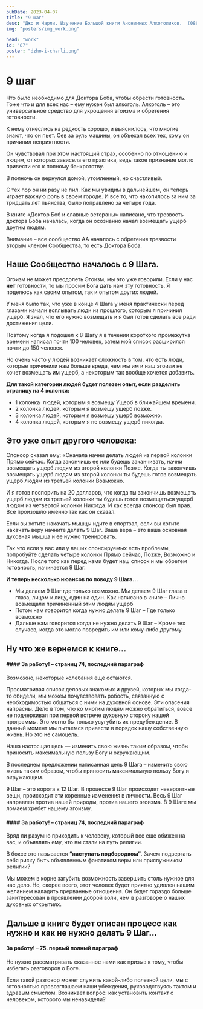 ```yaml
---
pubDate: 2023-04-07
title: "9 шаг"
desc: "Джо и Чарли. Изучение Большой книги Анонимных Алкоголиков.  (086)"
img: "posters/img_work.png"

head: "work"
id: "87"
poster: "dzho-i-charli.png"
---
```


# 9 шаг

Что было необходимо для Доктора Боба, чтобы обрести готовность. Тоже что и для всех нас – ему нужен был алкоголь. Алкоголь – это универсальное средство для укрощения эгоизма и обретения готовности.

К нему отнеслись на редкость хорошо, и выяснилось, что многие знают, что он пьет. Сев за руль машины, он объехал всех тех, кому он причинил неприятности.

Он чувствовал при этом настоящий страх, особенно по отношению к людям, от которых зависела его практика, ведь такое признание могло привести его к полному банкротству.

В полночь он вернулся домой, утомленный, но счастливый.

С тех пор он ни разу не пил. Как мы увидим в дальнейшем, он теперь играет важную роль в своем городе. И все то, что накопилось за ним за тридцать лет пьянства, было поправлено за четыре года.

В книге «Доктор Боб и славные ветераны» написано, что трезвость доктора Боба началась, когда он осознанно начал возмещать ущерб другим людям.

Внимание – все сообщество АА началось с обретения трезвости вторым членом Сообщества, то есть Доктора Боба.

## Наше Сообщество началось с 9 Шага.

Эгоизм не может преодолеть Эгоизм, мы это уже говорили. Если у нас **нет** готовности, то мы просим Бога дать нам эту готовность. Я  поделюсь как своим опытом, так и опытом других людей.

У меня было так, что уже в конце 4 Шага у меня практически перед глазами начали всплывать люди из прошлого, которым я причинил ущерб. Я знал, что его нужно возмещать и я был готов сделать все ради достижения цели.

Поэтому когда я подошел к 8 Шагу я в течении короткого промежутка времени написал почти 100 человек, затем мой список расширился почти до 150 человек.

Но очень часто у людей возникает сложность в том, что есть люди, которые причинили нам больше вреда, чем мы им и наш эгоизм не хочет возмещать им ущерб, а некоторым так вообще хочется добавить.

**Для такой категории людей будет полезен опыт, если разделить страницу на 4 колонки:**

- 1 колонка  людей, которым я возмещу Ущерб в ближайшем времени.
- 2 колонка людей, которым я возмещу ущерб позже.
- 3 колонка людей, которым я возмещу ущерб возможно.
- 4 колонка людей, которым я не возмещу ущерб никогда.

## Это уже опыт другого человека:

Спонсор сказал ему: «Сначала начни делать людей из первой колонки Прямо сейчас. Когда закончишь ее или будешь заканчивать, начни возмещать ущерб людям из второй колонки Позже. Когда ты закончишь возмещать ущерб людям из второй колонки ты будешь готов возмещать ущерб людям из третьей колонки Возможно.

И я готов поспорить на 20 долларов, что когда ты закончишь возмещать ущерб людям из третьей колонки ты будешь готов возмещаться ущерб людям из четвертой колонки Никогда. И как всегда спонсор был прав. Все произошло именно так как он сказал.

Если вы хотите накачать мышцы идите в спортзал, если вы хотите накачать веру начните делать 9 Шаг. Ваша вера – это ваша основная духовная мышца и ее нужно тренировать.

Так что если у вас или у ваших спонсируемых есть проблемы, попробуйте сделать четыре колонки Прямо сейчас, Позже, Возможно и Никогда. После того как перед нами будет наш список и мы обретем готовность, начинается 9 Шаг.

**И теперь несколько нюансов по поводу 9 Шага…**

- Мы делаем 9 Шаг где только возможно. Мы делаем 9 Шаг глаза в глаза, лицом к лицу, один на один. Как написано в книге – Лично возмещали причиненный этим людям ущерб
- Потом нам говорится когда нужно делать 9 Шаг – Где только возможно
- Дальше нам говорится когда не нужно делать 9 Шаг – Кроме тех случаев, когда это могло повредить им или кому-либо другому.

## Ну что же вернемся к книге…

#### #### За работу! – страниц 74, последний параграф

Возможно, некоторые колебания еще остаются.

Просматривая список деловых знакомых и друзей, которых мы когда-то обидели, мы можем почувствовать робость, связанную с необходимостью общаться с ними на духовной основе. Эти опасения напрасны. Дело в том, что ко многим людям можно обратиться, вовсе не подчеркивая при первой встрече духовную сторону нашей программы. Это могло бы только усугубить их предубеждение. В данный момент мы пытаемся привести в порядок нашу собственную жизнь. Но это не самоцель.

Наша настоящая цель — изменить свою жизнь таким образом, чтобы приносить максимальную пользу Богу и окружающим.

В последнем предложении написанная цель 9 Шага – изменить свою жизнь таким образом, чтобы приносить максимальную пользу Богу и окружающим.

9 Шаг – это ворота в 12 Шаг. В процессе 9 Шаг происходят невероятные вещи, происходит эти коренные изменения в личности. Весь 9 Шаг направлен против нашей природы, против нашего эгоизма. В 9 Шаге мы ломаем хребет нашему эгоизму.

#### #### За работу! – страниц 74, последний параграф

Вряд ли разумно приходить к человеку, который все еще обижен на вас, и объявлять ему, что вы стали на путь религии.

В боксе это называется **“наступать подбородком”**. Зачем подвергать себя риску быть объявленным фанатиком веры или прислужником религии?

Мы можем в корне загубить возможность завершить столь нужное для нас дело. Но, скорее всего, этот человек будет приятно удивлен нашим желанием наладить прерванные отношения. Он будет гораздо больше заинтересован в проявлении доброй воли, чем в разговоре о наших духовных открытиях.

## Дальше в книге будет описан процесс как нужно и как не нужно делать 9 Шаг…

#### За работу! – 75. первый полный параграф

Не нужно рассматривать сказанное нами как призыв к тому, чтобы избегать разговоров о Боге.

Если такой разговор может служить какой-либо полезной цели, мы с готовностью провозглашаем наши убеждения, руководствуясь тактом и здравым смыслом. Возникает вопрос: как установить контакт с человеком, которого мы ненавидели?
